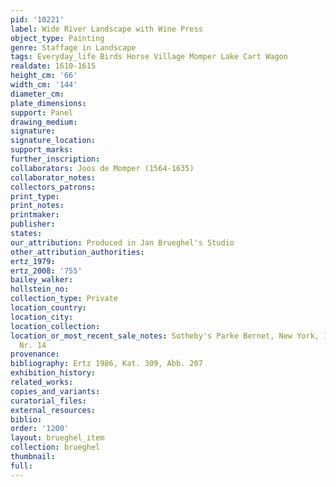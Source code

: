 ```yaml
---
pid: '10221'
label: Wide River Landscape with Wine Press
object_type: Painting
genre: Staffage in Landscape
tags: Everyday_life Birds Horse Village Momper Lake Cart Wagon
realdate: 1610-1615
height_cm: '66'
width_cm: '144'
diameter_cm: 
plate_dimensions: 
support: Panel
drawing_medium: 
signature: 
signature_location: 
support_marks: 
further_inscription: 
collaborators: Joos de Momper (1564-1635)
collaborator_notes: 
collectors_patrons: 
print_type: 
print_notes: 
printmaker: 
publisher: 
states: 
our_attribution: Produced in Jan Brueghel's Studio
other_attribution_authorities: 
ertz_1979: 
ertz_2008: '755'
bailey_walker: 
hollstein_no: 
collection_type: Private
location_country: 
location_city: 
location_collection: 
location_or_most_recent_sale_notes: Sotheby's Parke Bernet, New York, 13 January 1978,
  Nr. 14
provenance: 
bibliography: Ertz 1986, Kat. 309, Abb. 207
exhibition_history: 
related_works: 
copies_and_variants: 
curatorial_files: 
external_resources: 
biblio: 
order: '1200'
layout: brueghel_item
collection: brueghel
thumbnail: 
full: 
---
```

